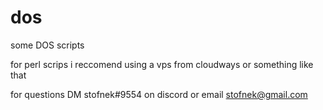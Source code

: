 # dos
some DOS scripts



for perl scrips i reccomend using a vps from cloudways or something like that

for questions DM stofnek#9554 on discord or email stofnek@gmail.com
